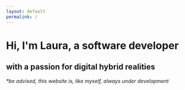 ```yaml
---
layout: default
permalink: /
---
```


# Hi, I'm Laura, a software developer 
## with a passion for digital hybrid realities 



_*be advised, this website is, like myself, always under development_